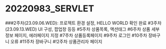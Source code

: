# 20220983_SERVLET
###2주차(23.09.06.WED): 프로젝트 환경 설정, HELLO WORLD 확인 완료
#3주차(23.09.13.WED) UI 구성, 팝업창 등등
#5주차 상품목록, 액션태그
#6주차 상품 세부 정보 페이지, 에러페이지 지정
#7주차 상품등록페이지
#9주차 로그인
#10주차 장바구니 오류
#11주차 장바구니
#!2주차 상품관리자 페이지